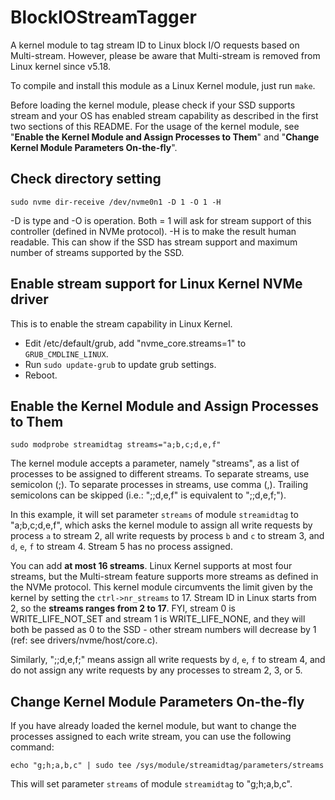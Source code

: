 # BlockIOStreamTagger
A kernel module to tag stream ID to Linux block I/O requests based on Multi-stream. However, please be aware that Multi-stream is removed from Linux kernel since v5.18.

To compile and install this module as a Linux Kernel module, just run `make`. 

Before loading the kernel module, please check if your SSD supports stream and your OS has enabled stream capability as described in the first two sections of this README. For the usage of the kernel module, see "**Enable the Kernel Module and Assign Processes to Them**" and "**Change Kernel Module Parameters On-the-fly**".

## Check directory setting
`sudo nvme dir-receive /dev/nvme0n1 -D 1 -O 1 -H`

-D is type and -O is operation. Both = 1 will ask for stream support of this controller (defined in NVMe protocol). -H is to make the result human readable. This can show if the SSD has stream support and maximum number of streams supported by the SSD.


## Enable stream support for Linux Kernel NVMe driver

This is to enable the stream capability in Linux Kernel.

 - Edit /etc/default/grub, add "nvme_core.streams=1" to `GRUB_CMDLINE_LINUX`.
 - Run `sudo update-grub` to update grub settings.
 - Reboot.

## Enable the Kernel Module and Assign Processes to Them

`sudo modprobe streamidtag streams="a;b,c;d,e,f"`

The kernel module accepts a parameter, namely "streams", as a list of processes to be assigned to different streams. To separate streams, use semicolon (;). To separate processes in streams, use comma (,). Trailing semicolons can be skipped (i.e.: ";;d,e,f" is equivalent to ";;d,e,f;").

In this example, it will set parameter `streams` of module `streamidtag` to "a;b,c;d,e,f", which asks the kernel module to assign all write requests by process `a` to stream 2, all write requests by process `b` and `c` to stream 3, and `d`, `e`, `f` to stream 4. Stream 5 has no process assigned. 

You can add **at most 16 streams**. Linux Kernel supports at most four streams, but the Multi-stream feature supports more streams as defined in the NVMe protocol. This kernel module circumvents the limit given by the kernel by setting the `ctrl->nr_streams` to 17. Stream ID in Linux starts from 2, so the **streams ranges from 2 to 17**. FYI, stream 0 is WRITE_LIFE_NOT_SET and stream 1 is WRITE_LIFE_NONE, and they will both be passed as 0 to the SSD - other stream numbers will decrease by 1 (ref: see drivers/nvme/host/core.c).

Similarly, ";;d,e,f;" means assign all write requests by `d`, `e`, `f` to stream 4, and do not assign any write requests by any processes to stream 2, 3, or 5.

## Change Kernel Module Parameters On-the-fly

If you have already loaded the kernel module, but want to change the processes assigned to each write stream, you can use the following command:

`echo "g;h;a,b,c" | sudo tee /sys/module/streamidtag/parameters/streams`

This will set parameter `streams` of module `streamidtag` to "g;h;a,b,c".
